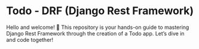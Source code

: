 # Todo - DRF (Django Rest Framework)

Hello and welcome! 👋
This repository is your hands-on guide to mastering Django Rest Framework through the creation of a Todo app. Let’s dive in and code together!
